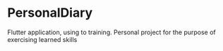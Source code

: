 # PersonalDiary
Flutter application, using to training.  Personal project for the purpose of exercising learned skills
